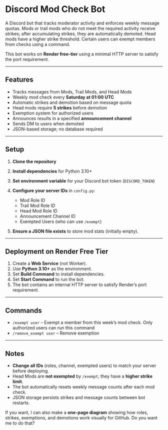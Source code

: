# Discord Mod Check Bot

A Discord bot that tracks moderator activity and enforces weekly message quotas. Mods or trail mods who do not meet the required activity receive strikes; after accumulating strikes, they are automatically demoted. Head mods have a higher strike threshold. Certain users can exempt members from checks using a command.

This bot works on **Render free-tier** using a minimal HTTP server to satisfy the port requirement.

---

## Features

* Tracks messages from Mods, Trail Mods, and Head Mods
* Weekly mod check every **Saturday at 01:00 UTC**
* Automatic strikes and demotion based on message quota
* Head mods require **5 strikes** before demotion
* Exemption system for authorized users
* Announces results in a specified **announcement channel**
* Sends DM to users when demoted
* JSON-based storage; no database required

---

## Setup

1. **Clone the repository**

2. **Install dependencies** for Python 3.10+

3. **Set environment variable** for your Discord bot token (`DISCORD_TOKEN`)

4. **Configure your server IDs** in `config.py`:

   * Mod Role ID
   * Trail Mod Role ID
   * Head Mod Role ID
   * Announcement Channel ID
   * Exempted Users (who can use `/exempt`)

5. **Ensure a JSON file exists** to store mod stats (initially empty).

---

## Deployment on Render Free Tier

1. Create a **Web Service** (not Worker).
2. Use **Python 3.10+** as the environment.
3. Set **Build Command** to install dependencies.
4. Set **Start Command** to run the bot.
5. The bot contains an internal HTTP server to satisfy Render’s port requirement.

---

## Commands

* `/exempt user` – Exempt a member from this week’s mod check. Only authorized users can run this command
* `/remove_exempt user` – Remove exemption

---

## Notes

* **Change all IDs** (roles, channel, exempted users) to match your server before deploying.
* Head Mods are **not exempted** by `/exempt`; they have a **higher strike limit**.
* The bot automatically resets weekly message counts after each mod check.
* JSON storage persists strikes and message counts between bot restarts.


If you want, I can also make a **one-page diagram** showing how roles, strikes, exemptions, and demotions work visually for GitHub. Do you want me to do that?

